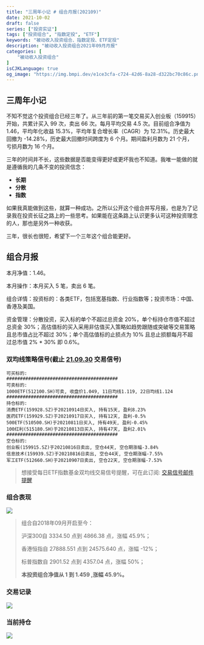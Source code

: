 ```yaml
---
title: "三周年小记 # 组合月报(202109)"
date: 2021-10-02
draft: false
series: ["投资实证"]
tags: ["投资组合", "指数定投", "ETF"]
keywords: "被动收入投资组合、指数定投、ETF定投"
description: "被动收入投资组合2021年09月月报"
categories: [
    "被动收入投资组合"
]
isCJKLanguage: true
og_image: "https://img.bmpi.dev/e1ce3cfa-c724-42d6-8a28-d322bc70c86c.png"
---
```


## 三周年小记

不知不觉这个投资组合已经三年了。从三年前的第一笔交易买入创业板（159915）开始，共累计买入 99 次，卖出 66 次。每月平均交易 4.5 次。目前组合净值为 1.46，平均年化收益 15.3%，平均年复合增长率（CAGR）为 12.31%。历史最大回撤为 -14.28%，历史最大回撤时间跨度为 6 个月。期间盈利月数为 21 个月，亏损月数为 16 个月。

三年的时间并不长，这些数据是否能变得更好或更坏我也不知道。我唯一能做的就是遵循我的几条不变的投资信念：

- **长期**
- **分散**
- **指数**

如果我真能做到这些，就算一种成功。之所以公开这个组合并写月报，也是为了记录我在投资长征之路上的一些思考。如果能在这条路上认识更多认可这种投资理念的人，那也是另外一种收获。

三年，很长也很短，希望下一个三年这个组合能更好。

## 组合月报

本月净值：1.46。

本月操作：本月买入 5 笔，卖出 6 笔。

组合详情：投资标的：各类ETF，包括宽基指数、行业指数等；投资市场：中国、香港及美国。

资金管理：分散投资，买入标的单个不超过总资金 20%，单个标持仓市值不超过总资金 30%；高估值标的买入采用非估值买入策略如趋势跟随或突破等交易策略且总市值占比不超过 30%；单个高估值标的止损点为 10% 且总止损额每月不超过总市值 2% * 30% 即 0.6%。

### 双均线策略信号(截止 [21.09.30](https://www.i365.tech/invest-alchemy/data/strategy/double-ma/20210930.txt) 交易信号)

```text
可买标的:
#########################################
可卖标的:
1000ETF(512100.SH)可卖, 收盘价1.049, 11日均线1.119, 22日均线1.124
#########################################
持仓标的:
消费ETF(159928.SZ)于20210914日买入, 持有15天, 盈利8.23%
医药ETF(159929.SZ)于20210917日买入, 持有12天, 盈利-0.5%
500ETF(510500.SH)于20210811日买入, 持有49天, 盈利-0.45%
100红利(515180.SH)于20210813日买入, 持有47天, 盈利2.01%
#########################################
空仓标的:
创业板(159915.SZ)于20210816日卖出, 空仓44天, 空仓期涨幅-3.84%
信息技术(159939.SZ)于20210816日卖出, 空仓44天, 空仓期涨幅-7.55%
军工ETF(512660.SH)于20210907日卖出, 空仓22天, 空仓期涨幅-7.53%
```

> 想接受每日ETF指数基金双均线交易信号提醒，可在此订阅: [交易信号邮件提醒](https://www.myinvestpilot.com/)

### 组合表现

![](https://img.bmpi.dev/e1ce3cfa-c724-42d6-8a28-d322bc70c86c.png)

> 组合自2018年09月开启至今：
> 
> 沪深300自 3334.50 点到 4866.38 点，涨幅 45.9%；
> 
> 香港恒指自 27888.551 点到 24575.640 点，涨幅 -12%；
> 
> 标普指数自 2901.52 点到 4357.04 点，涨幅 50%；
> 
> **本投资组合净值从 1 到 1.459 ,涨幅 45.9%。**

### 交易记录

![](https://img.bmpi.dev/cf0c25a3-23c7-e831-900e-dcd3ab4037b5.png)

### 当前持仓

![](https://img.bmpi.dev/2b5ebb69-a7bc-1a24-41c1-ac7529999f39.png)